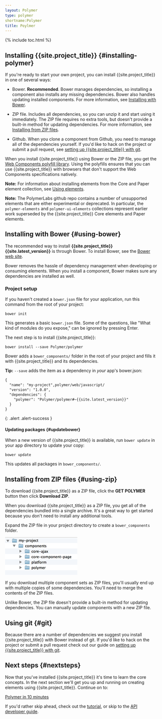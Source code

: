 ```yaml
---
layout: Polymer
type: polymer
shortname:Polymer
title: Poylmer 
---
```


<style>
#download-button {
  background: #4285f4;
  color: #fff;
  font-size: 18px;
  fill: #fff;
}
#download-button:hover {
  background: #2a56c6;
}
#download-button::shadow paper-ripple {
  color: #fff;
}
</style>


{% include toc.html %}

## Installing {{site.project_title}} {#installing-polymer}

If you're ready to start your own project, you can install {{site.project_title}}
in one of several ways:


*   Bower. **Recommended**. Bower manages dependencies, so installing a component
    also installs any missing dependencies. Bower also handles updating
    installed components. For more information, see [Installing with Bower](#using-bower).

*   ZIP file. Includes all dependencies, so you can unzip it and start using it
    immediately. The ZIP file requires no extra tools, but doesn't provide a
    built-in method for updating dependencies. For more information, see
    [Installing from ZIP files](#using-zip).

*   Github. When you clone a component from Github, you need to manage all of the dependencies
    yourself. If you'd like to hack on the project or submit a pull request, see
    [setting up {{site.project_title}} with git](/resources/tooling-strategy.html#git).

When you install {{site.project_title}} using Bower or the ZIP file, you get the 
[Web Components polyfill library](/docs/start/platform.html). Using the polyfills 
ensures that you can use {{site.project_title}} with browsers that don't support 
the Web Components specifications natively.

**Note:** For information about installing elements from the Core and Paper element 
collection, see [Using elements](/docs/start/using-elements.html).

**Note:** The PolymerLabs github repo contains a number of unsupported elements that are either
experimental or deprecated. In particular, the `polymer-elements` and `polymer-ui-elements`
collections represent earlier work superseded by the {{site.project_title}} Core elements and
Paper elements.

## Installing with Bower {#using-bower}

The recommended way to install **{{site.project_title}} {{site.latest_version}}**
is through Bower. To install Bower, see the [Bower web site](http://bower.io/).

Bower removes the hassle of dependency management when developing or consuming
elements. When you install a component, Bower makes sure any dependencies are
installed as well.

### Project setup

If you haven't created a `bower.json` file for your application, run this
command from the root of your project:

    bower init

This generates a basic `bower.json` file. Some of the questions, like
"What kind of modules do you expose," can be ignored by pressing Enter.

The next step is to install {{site.project_title}}:

    bower install --save Polymer/polymer

Bower adds a `bower_components/` folder in the root of your project and
fills it with {{site.project_title}} and its dependencies.

**Tip:** `--save` adds the item as a dependency in *your* app's bower.json:
```
{
  "name": "my-project",polymer/web/javascript/
  "version": "1.0.0",
  "dependencies": {
    "polymer": "Polymer/polymer#~{{site.latest_version}}"
  }
}
```
{: .alert .alert-success }

#### Updating packages {#updatebower}

When a new version of {{site.project_title}} is available, run `bower update`
in your app directory to update your copy:

    bower update

This updates all packages in `bower_components/`.

## Installing from ZIP files {#using-zip}

To download {{site.project_title}} as a ZIP file, click the **GET POLYMER** button
then click **Download ZIP**.

<component-download-button org="Polymer" component="polymer" label="GET POLYMER">
</component-download-button>

When you download {{site.project_title}} as a ZIP file, you get all of 
the dependencies bundled into a single archive. It's a great way to get 
started because you don't need to install any additional tools.

Expand the ZIP file in your project directory to create a `bower_components` folder.

![](/images/zip-file-contents.png)

If you download multiple component sets as ZIP files, you'll usually end up with
multiple copies of some dependencies. You'll need to merge the contents of the
ZIP files.

Unlike Bower, the ZIP file doesn't provide a built-in method
for updating dependencies. You can manually update components with a new ZIP
file.

## Using git {#git}

Because there are a number of dependencies we suggest you install
{{site.project_title}} with Bower instead of git. If you'd like to hack on
the project or submit a pull request check out our guide on
[setting up {{site.project_title}} with git](/resources/tooling-strategy.html#git).

## Next steps {#nextsteps}

Now that you've installed {{site.project_title}} it's time to learn the core
concepts. In the next section we'll get you up and running on creating elements
using {{site.project_title}}. Continue on to:

<a href="/docs/start/creatingelements.html">
  <paper-button raised><core-icon icon="arrow-forward" ></core-icon>Polymer in 10 minutes</paper-button>
</a>

If you'd rather skip ahead, check out the
[tutorial](/docs/start/tutorial/intro.html), or skip to the
[API developer guide](/docs/polymer/polymer.html).
